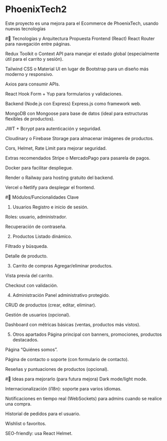 # PhoenixTech2

Este proyecto es una mejora para el Ecommerce de PhoenixTech, usando nuevas tecnologías

#🔧 Tecnologías y Arquitectura Propuesta
Frontend (React)
React Router para navegación entre páginas.

Redux Toolkit o Context API para manejar el estado global (especialmente útil para el carrito y sesión).

Tailwind CSS o Material UI en lugar de Bootstrap para un diseño más moderno y responsivo.

Axios para consumir APIs.

React Hook Form + Yup para formularios y validaciones.

Backend (Node.js con Express)
Express.js como framework web.

MongoDB con Mongoose para base de datos (ideal para estructuras flexibles de productos).

JWT + Bcrypt para autenticación y seguridad.

Cloudinary o Firebase Storage para almacenar imágenes de productos.

Cors, Helmet, Rate Limit para mejorar seguridad.

Extras recomendados
Stripe o MercadoPago para pasarela de pagos.

Docker para facilitar despliegue.

Render o Railway para hosting gratuito del backend.

Vercel o Netlify para desplegar el frontend.

#🧩 Módulos/Funcionalidades Clave
1. Usuarios
Registro e inicio de sesión.

Roles: usuario, administrador.

Recuperación de contraseña.

2. Productos
Listado dinámico.

Filtrado y búsqueda.

Detalle de producto.

3. Carrito de compras
Agregar/eliminar productos.

Vista previa del carrito.

Checkout con validación.

4. Administración
Panel administrativo protegido.

CRUD de productos (crear, editar, eliminar).

Gestión de usuarios (opcional).

Dashboard con métricas básicas (ventas, productos más vistos).

5. Otros apartados
Página principal con banners, promociones, productos destacados.

Página “Quiénes somos”.

Página de contacto o soporte (con formulario de contacto).

Reseñas y puntuaciones de productos (opcional).

#🌟 Ideas para mejorarlo (para futura mejora) 
Dark mode/light mode.

Internacionalización (i18n): soporte para varios idiomas.

Notificaciones en tiempo real (WebSockets) para admins cuando se realice una compra.

Historial de pedidos para el usuario.

Wishlist o favoritos.

SEO-friendly: usa React Helmet.


